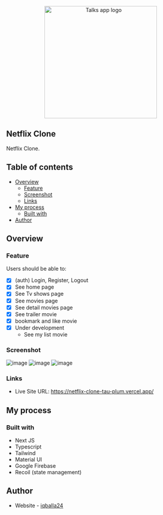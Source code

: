 <p align="center">
  <img src="https://upload.wikimedia.org/wikipedia/commons/0/08/Netflix_2015_logo.svg" width="300px" alt="Talks app logo"/>
</p>

## Netflix Clone
<p>Netflix Clone.<p>

## Table of contents

- [Overview](#overview)
  - [Feature](#feature)
  - [Screenshot](#screenshot)
  - [Links](#links)
- [My process](#my-process)
  - [Built with](#built-with)
- [Author](#author)

## Overview

### Feature

Users should be able to:

- [x] (auth) Login, Register, Logout
- [x] See home page
- [x] See Tv shows page
- [x] See movies page
- [x] See detail movies page
- [x] See trailer movie
- [x] bookmark and like movie
- [x] Under development
  - See my list movie

### Screenshot

![image](https://user-images.githubusercontent.com/57162533/227695523-51231021-670b-436b-b5b4-bea3988e311d.png)
![image](https://user-images.githubusercontent.com/57162533/227695534-2b89c398-e04c-45b0-a78a-7d532235f537.png)
![image](https://user-images.githubusercontent.com/57162533/227695542-742e4adb-c220-4df1-b089-715a8e1890fa.png)


### Links

- Live Site URL: https://netflix-clone-tau-plum.vercel.app/

## My process

### Built with

- Next JS
- Typescript
- Tailwind
- Material UI
- Google Firebase
- Recoil (state management)

## Author

- Website - [iqballa24](https://github.com/iqballa24)


